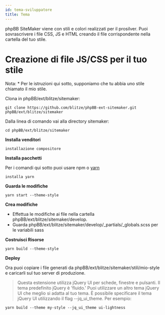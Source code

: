 ```yaml
---
id: tema-sviluppatore
title: Tema
---
```


phpBB SiteMaker viene con stili e colori realizzati per il prosilver. Puoi sovrascrivere i file CSS, JS e HTML creando il file corrispondente nella cartella del tuo stile.

# Creazione di file JS/CSS per il tuo stile

Nota: * Per le istruzioni qui sotto, supponiamo che tu abbia uno stile chiamato il mio stile.

Clona in phpBB/ext/blitze/sitemaker:

    git clone https://github.com/blitze/phpBB-ext-sitemaker.git phpBB/ext/blitze/sitemaker
    

Dalla linea di comando vai alla directory sitemaker:

    cd phpBB/ext/blitze/sitemaker
    

**Installa venditori**

    installazione compositore
    

**Installa pacchetti**

Per i comandi qui sotto puoi usare npm o [yarn](https://yarnpkg.com)

    installa yarn
    

**Guarda le modifiche**

    yarn start --theme-style
    

**Crea modifiche**

* Effettua le modifiche ai file nella cartella phpBB/ext/blitze/sitemaker/develop.
* Guarda phpBB/ext/blitze/sitemaker/develop/_partials/_globals.scss per le variabili sass

**Costruisci Risorse**

    yarn build --theme-style
    

**Deploy**

Ora puoi copiare i file generati da phpBB/ext/blitze/sitemaker/stili/mio-style e caricarli sul tuo server di produzione.

> Questa estensione utilizza jQuery UI per schede, finestre e pulsanti. Il tema predefinito jQuery è 'fluido.' Puoi utilizzare un altro tema jQuery UI che meglio si adatta al tuo tema. È possibile specificare il tema jQuery UI utilizzando il flag --jq_ui_theme. Per esempio:

    yarn build --theme my-style --jq_ui_theme ui-lightness
